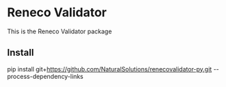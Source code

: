 # Reneco Validator

This is the Reneco Validator package

## Install

pip install git+https://github.com/NaturalSolutions/renecovalidator-py.git --process-dependency-links